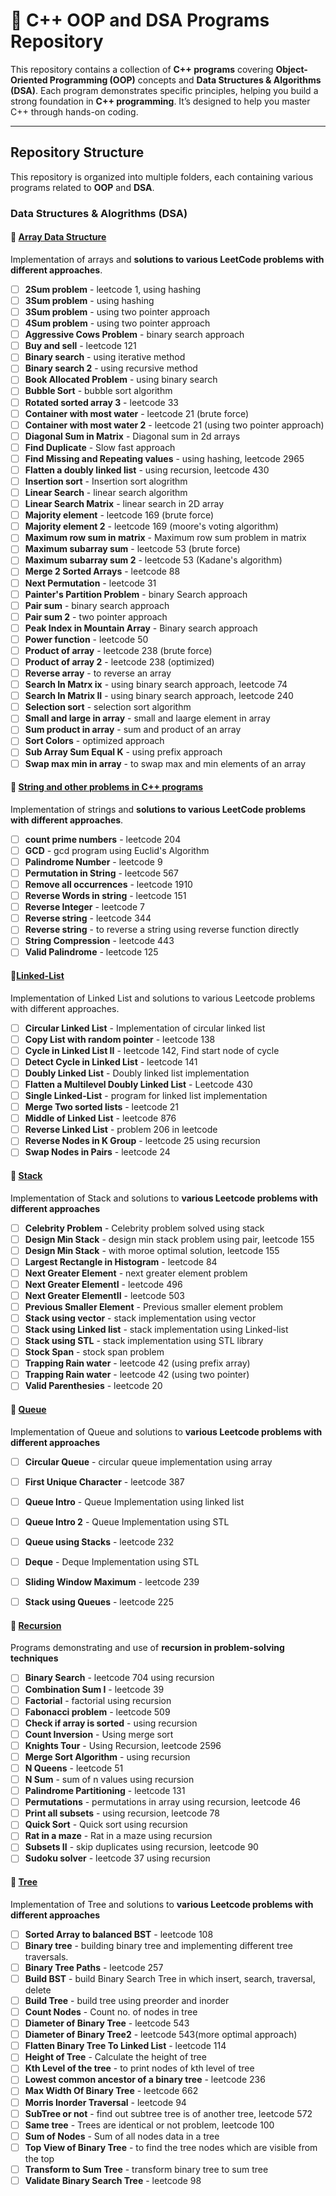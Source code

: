 # 🚀 C++ OOP and DSA Programs Repository  

This repository contains a collection of **C++ programs** covering **Object-Oriented Programming (OOP)** concepts and **Data Structures & Algorithms (DSA)**. Each program demonstrates specific principles, helping you build a strong foundation in **C++ programming**. It’s designed to help you master C++ through hands-on coding.

---

## Repository Structure

This repository is organized into multiple folders, each containing various programs related to **OOP** and **DSA**.

### Data Structures & Alogrithms (DSA)

#### 🔹 [Array Data Structure](./Array%20data%20structure/)  
Implementation of arrays and **solutions to various LeetCode problems with different approaches**.  

- [ ] **2Sum problem** - leetcode 1, using hashing
- [ ] **3Sum problem** - using hashing
- [ ] **3Sum problem** - using two pointer approach
- [ ] **4Sum problem** - using two pointer approach
- [ ] **Aggressive Cows Problem** - binary search approach
- [ ] **Buy and sell** - leetcode 121
- [ ] **Binary search** - using iterative method
- [ ] **Binary search 2** - using recursive method
- [ ] **Book Allocated Problem** - using binary search
- [ ] **Bubble Sort** - bubble sort algorithm 
- [ ] **Rotated sorted array 3** - leetcode 33
- [ ] **Container with most water** - leetcode 21 (brute force)
- [ ] **Container with most water 2** - leetcode 21 (using two pointer approach)
- [ ] **Diagonal Sum in Matrix** - Diagonal sum in 2d arrays
- [ ] **Find Duplicate** - Slow fast approach
- [ ] **Find Missing and Repeating values** - using hashing, leetcode 2965
- [ ] **Flatten a doubly linked list** - using recursion, leetcode 430
- [ ] **Insertion sort** - Insertion sort alogrithm
- [ ] **Linear Search** - linear search algorithm
- [ ] **Linear Search Matrix** - linear search in 2D array
- [ ] **Majority element** - leetcode 169 (brute force)
- [ ] **Majority element 2** - leetcode 169 (moore's voting algorithm)
- [ ] **Maximum row sum in matrix** - Maximum row sum problem in matrix
- [ ] **Maximum subarray sum** - leetcode 53 (brute force)
- [ ] **Maximum subarray sum 2** - leetcode 53 (Kadane's algorithm)
- [ ] **Merge 2 Sorted Arrays** - leetcode 88 
- [ ] **Next Permutation** - leetcode 31
- [ ] **Painter's Partition Problem** - binary Search approach
- [ ] **Pair sum** - binary search approach
- [ ] **Pair sum 2** - two pointer approach
- [ ] **Peak Index in Mountain Array** - Binary search approach
- [ ] **Power function** - leetcode 50
- [ ] **Product of array** - leetcode 238 (brute force)
- [ ] **Product of array 2** - leetcode 238 (optimized)
- [ ] **Reverse array** - to reverse an array
- [ ] **Search In Matrx ix** - using binary search approach, leetcode 74
- [ ] **Search In Matrix II** - using binary search approach, leetcode 240
- [ ] **Selection sort** - selection sort algorithm
- [ ] **Small and large in array** - small and laarge element in array
- [ ] **Sum product in array** - sum and product of an array
- [ ] **Sort Colors** - optimized approach
- [ ] **Sub Array Sum Equal K** - using prefix approach
- [ ] **Swap max min in array** - to swap max and min elements of an array

#### 🔹 [String and other problems in C++ programs](./Strings/)
Implementation of strings and **solutions to various LeetCode problems with different approaches**.  

- [ ] **count prime numbers** - leetcode 204
- [ ] **GCD** - gcd program using Euclid's Algorithm
- [ ] **Palindrome Number** - leetcode 9
- [ ] **Permutation in String** - leetcode 567
- [ ] **Remove all occurrences** - leetcode 1910
- [ ] **Reverse Words in string** - leetcode 151
- [ ] **Reverse Integer** - leetcode 7
- [ ] **Reverse string** - leetcode 344
- [ ] **Reverse string** - to reverse a string using reverse function directly
- [ ] **String Compression** - leetcode 443
- [ ] **Valid Palindrome** - leetcode 125

#### 🔹[Linked-List](./LinkedList/)
Implementation of Linked List and solutions to various Leetcode problems with different approaches.

- [ ] **Circular Linked List** - Implementation of circular linked list
- [ ] **Copy List with random pointer** - leetcode 138 
- [ ] **Cycle in Linked List II** - leetcode 142, Find start node of cycle
- [ ] **Detect Cycle in Linked List** - leetcode 141
- [ ] **Doubly Linked List** - Doubly linked list implementation
- [ ] **Flatten a Multilevel Doubly Linked List** - Leetcode 430
- [ ] **Single Linked-List** - program for linked list implementation 
- [ ] **Merge Two sorted lists** - leetcode 21
- [ ] **Middle of Linked List** - leetcode 876
- [ ] **Reverse Linked List** - problem 206 in leetcode
- [ ] **Reverse Nodes in K Group** - leetcode 25 using recursion
- [ ] **Swap Nodes in Pairs** - leetcode 24

#### 🔹 [Stack](./Stack/)  
Implementation of Stack and solutions to **various Leetcode problems with different approaches**

- [ ] **Celebrity Problem** - Celebrity problem solved using stack
- [ ] **Design Min Stack** - design min stack problem using pair, leetcode 155
- [ ] **Design Min Stack** - with moroe optimal solution, leetcode 155
- [ ] **Largest Rectangle in Histogram** - leetcode 84
- [ ] **Next Greater Element** - next greater element problem
- [ ] **Next Greater ElementI** - leetcode 496
- [ ] **Next Greater ElementII** - leetcode 503
- [ ] **Previous Smaller Element** - Previous smaller element problem
- [ ] **Stack using vector** - stack implementation using vector
- [ ] **Stack using Linked list** - stack implementation using Linked-list
- [ ] **Stack using STL** - stack implementation using STL library
- [ ] **Stock Span** - stock span problem
- [ ] **Trapping Rain water** - leetcode 42 (using prefix array)
- [ ] **Trapping Rain water** - leetcode 42 (using two pointer)
- [ ] **Valid Parenthesies** - leetcode 20

#### 🔹 [Queue](./Queue/)  
Implementation of Queue and solutions to **various Leetcode problems with different approaches**

- [ ] **Circular Queue** - circular queue implementation using array
- [ ] **First Unique Character** - leetcode 387
- [ ] **Queue Intro** - Queue Implementation using linked list
- [ ] **Queue Intro 2** - Queue Implementation using STL
- [ ] **Queue using Stacks** - leetcode 232 
- [ ] **Deque** - Deque Implementation using STL
- [ ] **Sliding Window Maximum** - leetcode 239
- [ ] **Stack using Queues** - leetcode 225 


#### 🔹 [Recursion](./Recursion/)  
Programs demonstrating and use of **recursion in problem-solving techniques**

- [ ] **Binary Search** - leetcode 704 using recursion
- [ ] **Combination Sum I** - leetcode 39
- [ ] **Factorial** - factorial using recursion
- [ ] **Fabonacci problem** - leetcode 509
- [ ] **Check if array is sorted** - using recursion 
- [ ] **Count Inversion** - Using merge sort
- [ ] **Knights Tour** - Using Recursion, leetcode 2596
- [ ] **Merge Sort Algorithm** - using recursion
- [ ] **N Queens** - leetcode 51
- [ ] **N Sum** - sum of n values using recursion
- [ ] **Palindrome Partitioning** - leetcode 131
- [ ] **Permutations** - permutations in array using recursion, leetcode 46
- [ ] **Print all subsets** - using recursion, leetcode 78
- [ ] **Quick Sort** - Quick sort using recursion
- [ ] **Rat in a maze** - Rat in a maze using recursion
- [ ] **Subsets II** - skip duplicates using recursion, leetcode 90
- [ ] **Sudoku solver** - leetcode 37 using recursion

#### 🔹 [Tree](./Tree/)  
Implementation of Tree and solutions to **various Leetcode problems with different approaches**

- [ ] **Sorted Array to balanced BST** - leetcode 108
- [ ] **Binary tree** - building binary tree and implementing different tree traversals.
- [ ] **Binary Tree Paths** - leetcode 257
- [ ] **Build BST** - build Binary Search Tree in which insert, search, traversal, delete
- [ ] **Build Tree** - build tree using preorder and inorder
- [ ] **Count Nodes** - Count no. of nodes in tree
- [ ] **Diameter of Binary Tree** - leetcode 543
- [ ] **Diameter of Binary Tree2** - leetcode 543(more optimal approach)
- [ ] **Flatten Binary Tree To Linked List** - leetcode 114
- [ ] **Height of Tree** - Calculate the height of tree
- [ ] **Kth Level of the tree** - to print nodes of kth level of tree
- [ ] **Lowest common ancestor of a binary tree** - leetcode 236
- [ ] **Max Width Of Binary Tree** - leetcode 662
- [ ] **Morris Inorder Traversal** - leetcode 94
- [ ] **SubTree or not** - find out subtree tree is of another tree, leetcode 572
- [ ] **Same tree** - Trees are identical or not problem, leetcode 100
- [ ] **Sum of Nodes** - Sum of all nodes data in a tree
- [ ] **Top View of Binary Tree** - to find the tree nodes which are visible from the top
-[ ] **Transform to Sum Tree** - transform binary tree to sum tree
- [ ] **Validate Binary Search Tree** - leetcode 98